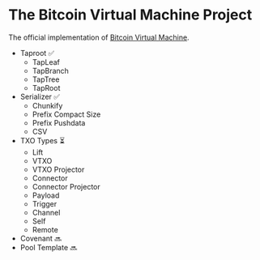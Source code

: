 # The Bitcoin Virtual Machine Project
The official implementation of  [Bitcoin Virtual Machine](https://brqgoo.medium.com/introducing-brollups-18ec4081f6e7). 

- Taproot ✅
    - TapLeaf 
    - TapBranch
    - TapTree
    - TapRoot
- Serializer ✅
    - Chunkify
    - Prefix Compact Size
    - Prefix Pushdata
    - CSV
- TXO Types ⏳
    - Lift 
    - VTXO 
    - VTXO Projector 
    - Connector 
    - Connector Projector 
    - Payload
    - Trigger 
    - Channel 
    - Self 
    - Remote 
- Covenant 🔜
- Pool Template 🔜